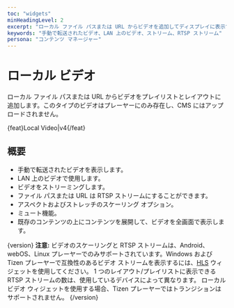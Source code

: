 ```yaml
---
toc: "widgets"
minHeadingLevel: 2
excerpt: "ローカル ファイル パスまたは URL からビデオを追加してディスプレイに表示する"
keywords: "手動で転送されたビデオ、LAN 上のビデオ、ストリーム、RTSP ストリーム"
persona: "コンテンツ マネージャー"
---
```


# ローカル ビデオ

ローカル ファイル パスまたは URL からビデオをプレイリストとレイアウトに追加します。このタイプのビデオはプレーヤーにのみ存在し、CMS にはアップロードされません。

{feat}Local Video|v4{/feat}

## 概要

- 手動で転送されたビデオを表示します。
- LAN 上のビデオで使用します。
- ビデオをストリーミングします。
- ファイル パスまたは URL は RTSP ストリームにすることができます。
- アスペクトおよびストレッチのスケーリング オプション。
- ミュート機能。
- 既存のコンテンツの上にコンテンツを展開して、ビデオを全画面で表示します。

{version}
**注意:** ビデオのスケーリングと RTSP ストリームは、Android、webOS、Linux プレーヤーでのみサポートされています。Windows および Tizen プレーヤーで互換性のあるビデオ ストリームを表示するには、[HLS](media_module_hls.html) ウィジェットを使用してください。
1 つのレイアウト/プレイリストに表示できる RTSP ストリームの数は、使用しているデバイスによって異なります。
ローカル ビデオ ウィジェットを使用する場合、Tizen プレーヤーではトランジションはサポートされません。
{/version}

